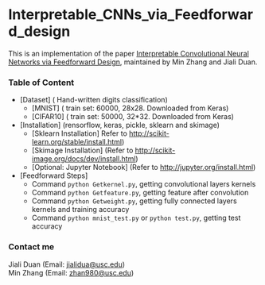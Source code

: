 # Interpretable_CNNs_via_Feedforward_design
This is an implementation of the paper [Interpretable Convolutional Neural Networks via Feedforward Design](https://arxiv.org/abs/1810.02786),
maintained by Min Zhang and Jiali Duan.<br>
### Table of Content
- [Dataset] ( Hand-written digits classification)
    * [MNIST] ( train set: 60000, 28x28. Downloaded from Keras)
    * [CIFAR10] ( train set: 50000, 32*32. Downloaded from Keras)
- [Installation] (rensorflow, keras, pickle, sklearn and skimage)
    * [Sklearn Installation] Refer to http://scikit-learn.org/stable/install.html)
    * [Skimage Installation] (Refer to http://scikit-image.org/docs/dev/install.html)
    * [Optional: Jupyter Notebook] (Refer to http://jupyter.org/install.html)
- [Feedforward Steps] 
    * Command `python Getkernel.py`, getting convolutional layers kernels
    * Command `python Getfeature.py`, getting feature after convolution
    * Command `python Getweight.py`, getting fully connected layers kernels and training accuracy
    * Command `python mnist_test.py` or `python test.py`, getting test accuracy
  
### Contact me
Jiali Duan (Email: jialidua@usc.edu)<br>
Min Zhang (Email: zhan980@usc.edu)

